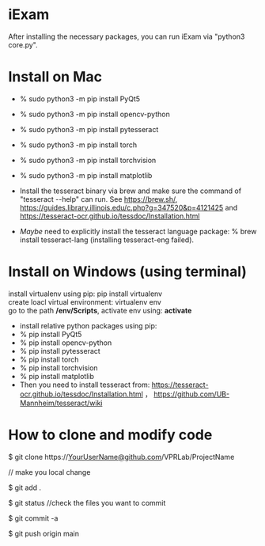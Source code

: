 # iExam

After installing the necessary packages, you can run iExam via "python3 core.py".

# Install on Mac
- % sudo python3 -m pip install PyQt5
- % sudo python3 -m pip install opencv-python
- % sudo python3 -m pip install pytesseract
- % sudo python3 -m pip install torch
- % sudo python3 -m pip install torchvision
- % sudo python3 -m pip install matplotlib

- Install the tesseract binary via brew and make sure the command of "tesseract --help" can run.
  See https://brew.sh/, https://guides.library.illinois.edu/c.php?g=347520&p=4121425 and https://tesseract-ocr.github.io/tessdoc/Installation.html
- *Maybe* need to explicitly install the tesseract language package: % brew install tesseract-lang (installing tesseract-eng failed).

# Install on Windows (using terminal)
install virtualenv using pip: pip install virtualenv <br>
create loacl virtual environment: virtualenv env <br>
go to the path <b>/env/Scripts</b>, activate env using: <b>activate</b> <br>
- install relative python packages using pip: <br>
- % pip install PyQt5
- % pip install opencv-python
- % pip install pytesseract
- % pip install torch
- % pip install torchvision
- % pip install matplotlib
- Then you need to install tesseract from: https://tesseract-ocr.github.io/tessdoc/Installation.html ， https://github.com/UB-Mannheim/tesseract/wiki 


# How to clone and modify code

$ git clone https://YourUserName@github.com/VPRLab/ProjectName

// make you local change

$ git add .

$ git status //check the files you want to commit

$ git commit -a

$ git push origin main
